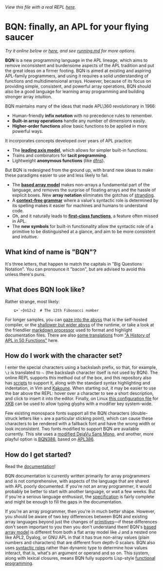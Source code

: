 *View this file with a real REPL [here](https://mlochbaum.github.io/BQN/index.html).*

# BQN: finally, an APL for your flying saucer

*Try it online below or [here](https://mlochbaum.github.io/BQN/try.html), and see [running.md](running.md) for more options.*
<!--REPL-->

**BQN** is a new programming language in the APL lineage, which aims to remove inconsistent and burdensome aspects of the APL tradition and put the great ideas on a firmer footing. BQN is aimed at existing and aspiring APL-family programmers, and using it requires a solid understanding of functions and multidimensional arrays. However, because of its focus on providing simple, consistent, and powerful array operations, BQN should also be a good language for learning array programming and building stronger array intuition.

BQN maintains many of the ideas that made APL\360 revolutionary in 1966:
* Human-friendly **infix notation** with no precedence rules to remember.
* **Built-in array operations** handle any number of dimensions easily.
* **Higher-order functions** allow basic functions to be applied in more powerful ways.

It incorporates concepts developed over years of APL practice:
* The [**leading axis model**](doc/leading.md), which allows for simpler built-in functions.
* Trains and combinators for **tacit programming**.
* Lightweight **anonymous functions** (like [dfns](https://aplwiki.com/wiki/Dfn)).

But BQN is redesigned from the ground up, with brand new ideas to make these paradigms easier to use and less likely to fail.
* The [**based array model**](doc/based.md) makes non-arrays a fundamental part of the language, and removes the surprise of floating arrays and the hassle of explicit boxes. New **array notation** eliminates the gotchas of [stranding](https://aplwiki.com/wiki/Strand_notation).
* A [**context-free grammar**](doc/context.md) where a value's syntactic role is determined by its spelling makes it easier for machines and humans to understand code.
* Oh, and it naturally leads to [**first-class functions**](doc/functional.md), a feature often missed in APL.
* The **new symbols** for built-in functionality allow the syntactic role of a primitive to be distinguished at a glance, and aim to be more consistent and intuitive.

## What kind of name is "BQN"?

It's three letters, that happen to match the capitals in "Big Questions Notation". You can pronounce it "bacon", but are advised to avoid this unless there's puns.

## What does BQN look like?

Rather strange, most likely:

        ⊑+`∘⌽⍟12↕2  # The 12th Fibonacci number

For longer samples, you can [gaze into the abyss](src/c.bqn) that is the self-hosted compiler, or the [shallower but wider abyss](src/r.bqn) of the runtime, or take a look at the friendlier [markdown processor](md.bqn) used to format and highlight documentation files. There are also [some translations](examples/fifty.bqn) from ["A History of APL in 50 Functions"](https://www.jsoftware.com/papers/50/) here.

## How do I work with the character set?

I enter the special characters using a backslash prefix, so that, for example, `\z` is translated to `⥊` (the backslash character itself is not used by BQN). The online REPL supports this method out of the box, and this repository also has [scripts](https://github.com/mlochbaum/BQN/tree/master/editors) to support it, along with the standard syntax highlighting and indentation, in Vim and [Kakoune](https://kakoune.org/). When starting out, it may be easier to use the bar above the REPL: hover over a character to see a short description, and click to insert it into the editor. Finally, on Linux [this configuration file](https://github.com/mlochbaum/BQN/blob/master/editors/bqn) for [XKB](https://en.wikipedia.org/wiki/X_keyboard_extension) can be used to allow typing glyphs with a modifier key system-wide.

Few existing monospace fonts support all the BQN characters (double-struck letters like `𝕩` are a particular sticking point), which can cause these characters to be rendered with a fallback font and have the wrong width or look inconsistent. Two fonts modified to support BQN are available currently. This site uses a [modified DejaVu Sans Mono](https://github.com/mlochbaum/BQN/blob/master/docs/DejaVuBQNSansMono.ttf), and another, more playful option is [BQN386](https://github.com/dzaima/BQN386), based on [APL386](https://abrudz.github.io/APL386/).

## How do I get started?

Read the [documentation](doc/README.md)!

BQN documentation is currently written primarily for array programmers and is not comprehensive, with aspects of the language that are shared with APL poorly documented. If you're not an array programmer, it would probably be better to start with another language, or wait a few weeks. But if you're a serious language enthusiast, the [specification](spec/README.md) is fairly complete and might be enough to fill the gaps in the documentation.

If you're an array programmer, then you're in much better shape. However, you should be aware of two key differences between BQN and existing array languages beyond just the changes of [primitives](doc/primitive.md)—if these differences don't seem important to you then you don't understand them! BQN's [based array model](doc/based.md) is different from both a flat array model like J and a nested one like APL2, Dyalog, or GNU APL in that it has true non-array values (plain numbers and characters) that are different from depth-0 scalars. BQN also uses [syntactic roles](doc/context.md) rather than dynamic type to determine how values interact, that is, what's an argument or operand and so on. This system, along with lexical closures, means BQN fully supports Lisp-style [functional programming](doc/functional.md).
